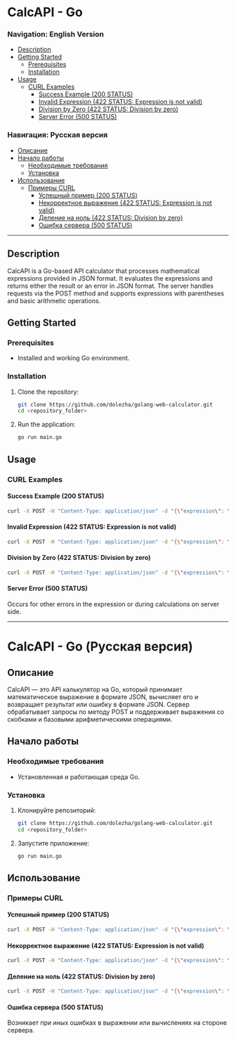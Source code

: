 # CalcAPI - Go

### Navigation: English Version
- [Description](#description)
- [Getting Started](#getting-started)
  - [Prerequisites](#prerequisites)
  - [Installation](#installation)
- [Usage](#usage)
  - [CURL Examples](#curl-examples)
    - [Success Example (200 STATUS)](#success-example-200-status)
    - [Invalid Expression (422 STATUS: Expression is not valid)](#invalid-expression-422-status-expression-is-not-valid)
    - [Division by Zero (422 STATUS: Division by zero)](#division-by-zero-422-status-division-by-zero)
    - [Server Error (500 STATUS)](#server-error-500-status)

### Навигация: Русская версия
- [Описание](#описание)
- [Начало работы](#начало-работы)
  - [Необходимые требования](#необходимые-требования)
  - [Установка](#установка)
- [Использование](#использование)
  - [Примеры CURL](#примеры-curl)
    - [Успешный пример (200 STATUS)](#успешный-пример-200-status)
    - [Некорректное выражение (422 STATUS: Expression is not valid)](#некорректное-выражение-422-status-expression-is-not-valid)
    - [Деление на ноль (422 STATUS: Division by zero)](#деление-на-ноль-422-status-division-by-zero)
    - [Ошибка сервера (500 STATUS)](#ошибка-сервера-500-status)

---

## Description

CalcAPI is a Go-based API calculator that processes mathematical expressions provided in JSON format. It evaluates the expressions and returns either the result or an error in JSON format. The server handles requests via the POST method and supports expressions with parentheses and basic arithmetic operations.

## Getting Started

### Prerequisites
- Installed and working Go environment.

### Installation
1. Clone the repository:
   ```bash
   git clone https://github.com/dolezha/golang-web-calculator.git
   cd <repository_folder>
   ```
2. Run the application:
   ```bash
   go run main.go
   ```

## Usage

### CURL Examples

#### Success Example (200 STATUS)
```bash
curl -X POST -H "Content-Type: application/json" -d "{\"expression\": \"2+2*2\"}" http://localhost:8080/api/v1/calculate
```

#### Invalid Expression (422 STATUS: Expression is not valid)
```bash
curl -X POST -H "Content-Type: application/json" -d "{\"expression\": \"2++2\"}" http://localhost:8080/api/v1/calculate
```

#### Division by Zero (422 STATUS: Division by zero)
```bash
curl -X POST -H "Content-Type: application/json" -d "{\"expression\": \"10/0\"}" http://localhost:8080/api/v1/calculate
```

#### Server Error (500 STATUS)
Occurs for other errors in the expression or during calculations on server side.

---

# CalcAPI - Go (Русская версия)

## Описание

CalcAPI — это API калькулятор на Go, который принимает математическое выражение в формате JSON, вычисляет его и возвращает результат или ошибку в формате JSON. Сервер обрабатывает запросы по методу POST и поддерживает выражения со скобками и базовыми арифметическими операциями.

## Начало работы

### Необходимые требования
- Установленная и работающая среда Go.

### Установка
1. Клонируйте репозиторий:
   ```bash
   git clone https://github.com/dolezha/golang-web-calculator.git
   cd <repository_folder>
   ```
2. Запустите приложение:
   ```bash
   go run main.go
   ```

## Использование

### Примеры CURL

#### Успешный пример (200 STATUS)
```bash
curl -X POST -H "Content-Type: application/json" -d "{\"expression\": \"2+2*2\"}" http://localhost:8080/api/v1/calculate
```

#### Некорректное выражение (422 STATUS: Expression is not valid)
```bash
curl -X POST -H "Content-Type: application/json" -d "{\"expression\": \"2++2\"}" http://localhost:8080/api/v1/calculate
```

#### Деление на ноль (422 STATUS: Division by zero)
```bash
curl -X POST -H "Content-Type: application/json" -d "{\"expression\": \"10/0\"}" http://localhost:8080/api/v1/calculate
```

#### Ошибка сервера (500 STATUS)
Возникает при иных ошибках в выражении или вычислениях на стороне сервера.
